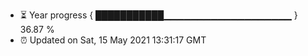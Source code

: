 - ⏳ Year progress { ███████████▁▁▁▁▁▁▁▁▁▁▁▁▁▁▁▁▁▁▁ } 36.87 %
- ⏰ Updated on Sat, 15 May 2021 13:31:17 GMT

